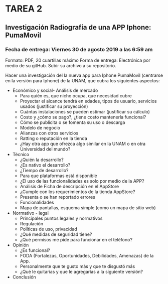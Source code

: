 # TAREA 2
## Investigación Radiografía de una APP Iphone: PumaMovil
### Fecha de entrega: Viernes 30 de agosto 2019 a las 6:59 am

Formato: PDF, 20 cuartillas máximo
Forma de entrega: Electrónica por medio de su gitHub. Subir su archivo a su repositorio.

Hacer una investigación del la nueva app para Iphone PumaMovil (centrarse en la versión para Iphone) de la UNAM, que cubra los siguientes aspectos:

- Económico y social- Análisis de mercado
  - Para quién es, que nicho ocupa, que necesidad cubre
  - Proyectar el alcance tendrá en edades, tipos de usuario, servicios usados (justificar su proyección)
  - Cuántas instalaciones se pueden estimar (justificar su cálculo)
  - Costo y ¿cómo se pago?, ¿tiene costo mantenerla funcional?
  - Cómo se publicita o se fomenta su uso o descarga
  - Modelo de negocio
  - Alianzas con otros servicios
  - Ratting o reputación en la tienda
  - ¿Hay otra app que ofrezca algo similar en la UNAM o en otra Universidad del mundo?
- Técnico
  - ¿Quién la desarrollo?
  - ¿Es nativo el desarrollo?
  - ¿Tiempo de desarrollo?
  - Para que plataformas está disponible
  - ¿El uso de las funcionalidades es solo por medio de la APP?
  - Análisis de Ficha de descripción en el AppStore
  - ¿Cumple con los requerimientos de la tienda AppStore?
  - Presenta o se han reportado errores
  - Funcionalidades
  - Mapa de pantallas, esquema simple (como un mapa de sitio web)
- Normativo - legal
  - Principales puntos legales y normativos
  - Regulación
  - Políticas de uso, privacidad
  - ¿Qué medidas de seguridad tiene?
  - ¿Qué permisos me pide para funcionar en el teléfono?
- Opinión
  - ¿Es funcional?
  - FODA (Fortalezas, Oportunidades, Debilidades, Amenazas) de la App.
  - Personalmente que te gusto más y que te disgustó más
  - ¿Qué le quitarías y que le agregarías a la siguiente versión?
- Conclusión
